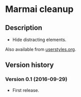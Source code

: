# Marmai cleanup

## Description

- Hide distracting elements.

Also available from [userstyles.org](https://userstyles.org/styles/133247/marmai-cleanup).

## Version history

### Version 0.1 (2016-09-29)

- First release.
